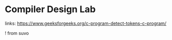 # Compiler Design Lab #
 
links: https://www.geeksforgeeks.org/c-program-detect-tokens-c-program/

! from suvo
